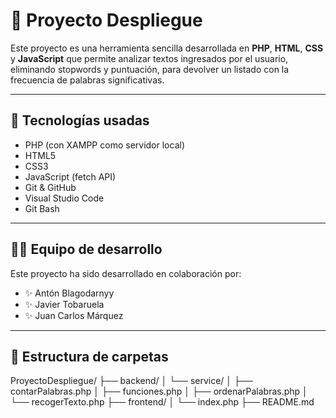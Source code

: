 # 🧠 Proyecto Despliegue

Este proyecto es una herramienta sencilla desarrollada en **PHP**, **HTML**, **CSS** y **JavaScript** que permite analizar textos ingresados por el usuario, eliminando stopwords y puntuación, para devolver un listado con la frecuencia de palabras significativas.

---

## 🚀 Tecnologías usadas

- PHP (con XAMPP como servidor local)
- HTML5
- CSS3
- JavaScript (fetch API)
- Git & GitHub
- Visual Studio Code
- Git Bash

---

## 👨‍💻 Equipo de desarrollo

Este proyecto ha sido desarrollado en colaboración por:

- ✨ Antón Blagodarnyy
- ✨ Javier Tobaruela
- ✨ Juan Carlos Márquez

---

## 📁 Estructura de carpetas
ProyectoDespliegue/
├── backend/                     <!-- # Lógica del servidor -->
│   └── service/                <!--  # Servicios PHP que procesan el texto -->
│       ├── contarPalabras.php    <!--   # Cuenta las palabras relevantes -->
│       ├── funciones.php          <!--  # Funciones auxiliares (normalizar texto, eliminar stopwords, etc.) -->
│       ├── ordenarPalabras.php     <!-- # Ordena las palabras por frecuencia -->
│       └── recogerTexto.php        <!-- # Recoge y prepara el texto enviado desde frontend -->
├── frontend/                    <!-- # Interfaz de usuario -->
│   └── index.php              <!--  # Página principal con el formulario de entrada de texto -->
├── README.md                  <!--  # Documentación del proyecto -->




